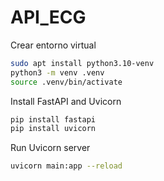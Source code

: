 # API_ECG
Crear entorno virtual
```bash
sudo apt install python3.10-venv
python3 -m venv .venv
source .venv/bin/activate
```

Install FastAPI and Uvicorn
```bash
pip install fastapi
pip install uvicorn
```

Run Uvicorn server
```bash
uvicorn main:app --reload
```